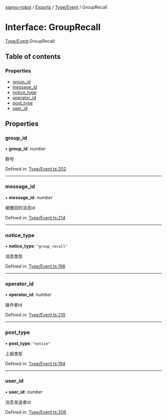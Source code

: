 [xianyu-robot](../README.md) / [Exports](../modules.md) / [Type/Event](../modules/type_event.md) / GroupRecall

# Interface: GroupRecall

[Type/Event](../modules/type_event.md).GroupRecall

## Table of contents

### Properties

- [group\_id](type_event.grouprecall.md#group_id)
- [message\_id](type_event.grouprecall.md#message_id)
- [notice\_type](type_event.grouprecall.md#notice_type)
- [operator\_id](type_event.grouprecall.md#operator_id)
- [post\_type](type_event.grouprecall.md#post_type)
- [user\_id](type_event.grouprecall.md#user_id)

## Properties

### group\_id

• **group\_id**: *number*

群号

Defined in: [Type/Event.ts:202](https://github.com/blacktunes/xianyu-robot/blob/2c773a6/src/Type/Event.ts#L202)

___

### message\_id

• **message\_id**: *number*

被撤回的消息id

Defined in: [Type/Event.ts:214](https://github.com/blacktunes/xianyu-robot/blob/2c773a6/src/Type/Event.ts#L214)

___

### notice\_type

• **notice\_type**: ``"group_recall"``

消息类型

Defined in: [Type/Event.ts:198](https://github.com/blacktunes/xianyu-robot/blob/2c773a6/src/Type/Event.ts#L198)

___

### operator\_id

• **operator\_id**: *number*

操作者id

Defined in: [Type/Event.ts:210](https://github.com/blacktunes/xianyu-robot/blob/2c773a6/src/Type/Event.ts#L210)

___

### post\_type

• **post\_type**: ``"notice"``

上报类型

Defined in: [Type/Event.ts:194](https://github.com/blacktunes/xianyu-robot/blob/2c773a6/src/Type/Event.ts#L194)

___

### user\_id

• **user\_id**: *number*

消息发送者id

Defined in: [Type/Event.ts:206](https://github.com/blacktunes/xianyu-robot/blob/2c773a6/src/Type/Event.ts#L206)
